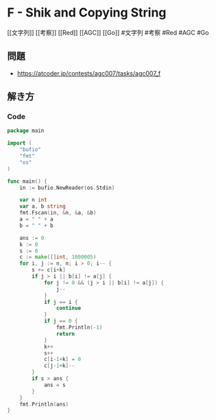 # F - Shik and Copying String
[[文字列]] [[考察]] [[Red]] [[AGC]] [[Go]]
#文字列 #考察 #Red #AGC #Go 

## 問題
- https://atcoder.jp/contests/agc007/tasks/agc007_f

## 解き方
### Code
```go
package main

import (
	"bufio"
	"fmt"
	"os"
)

func main() {
	in := bufio.NewReader(os.Stdin)

	var n int
	var a, b string
	fmt.Fscan(in, &n, &a, &b)
	a = " " + a
	b = " " + b

	ans := 0
	k := 0
	s := 0
	c := make([]int, 1000005)
	for i, j := n, n; i > 0; i-- {
		s += c[i+k]
		if j > i || b[i] != a[j] {
			for j != 0 && (j > i || b[i] != a[j]) {
				j--
			}
			if j == i {
				continue
			}
			if j == 0 {
				fmt.Println(-1)
				return
			}
			k++
			s++
			c[i-1+k] = 0
			c[j-1+k]--
		}
		if s > ans {
			ans = s
		}
	}
	fmt.Println(ans)
}
```